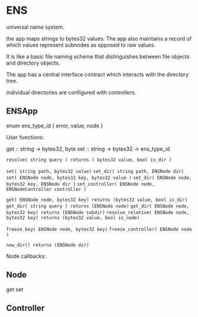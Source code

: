 ENS
===


universal name system.

the app maps strings to bytes32 values. The app also maintains a record of which
values represent subnodes as opposed to raw values.

It is like a basic file naming scheme that distinguishes between file objects and directory objects.

The app has a central interface contract which interacts with the directory tree.

individual directories are configured with controllers.


ENSApp
---

enum ens_type_id {
    error,
    value,
    node
}

User functions:

get :: string -> bytes32, byte
set :: string -> bytes32 -> ens_type_id

`resolve( string query ) returns ( bytes32 value, bool is_dir )`

`set( string path, bytes32 value)`
`set_dir( string path, ENSNode dir)`
`set( ENSNode node, bytes32 key, bytes32 value )`
`set_dir( ENSNode node, bytes32 key, ENSNode dir )`
`set_controller( ENSNode node, ENSNodeController controller )`

`get( ENSNode node, bytes32 key) returns (bytes32 value, bool is_dir)`
`get_dir( string query ) returns (ENSNode node)`
`get_dir( ENSNode node, bytes32 key) returns (ENSNode subdir)`
`resolve_relative( ENSNode node, bytes32 key) returns (bytes32 value, bool is_node)`

`freeze_key( ENSNode node, bytes32 key)`
`freeze_controller( ENSNode node )`

`new_dir() returns (ENSNode dir)`

Node callbacks:


Node
---

get
set


Controller
---
